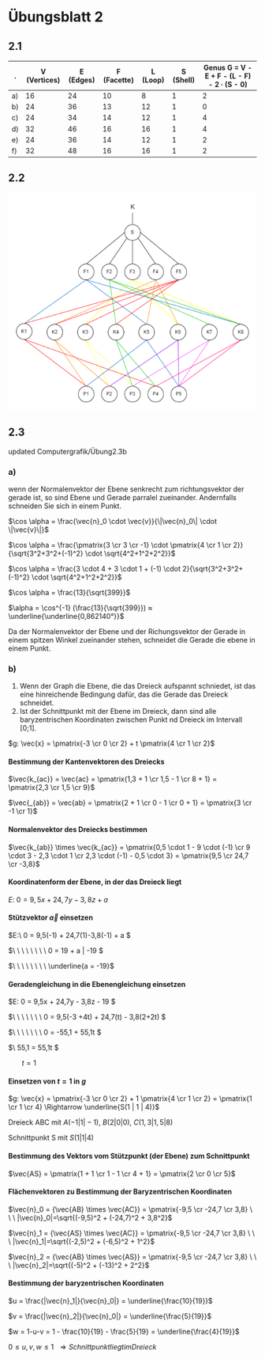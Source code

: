 # Übungsblatt 2

## 2.1

| .  | V (Vertices) | E (Edges) | F (Facette) | L (Loop) | S (Shell) | Genus G = V - E + F - (L - F) - 2 ∙ (S - 0) |
|----|--------------|-----------|-------------|----------|-----------|---------------------------------------------|
| a) | 16           | 24        | 10          | 8        | 1         | 2                                           |
| b) | 24           | 36        | 13          | 12       | 1         | 0                                           |
| c) | 24           | 34        | 14          | 12       | 1         | 4                                           |
| d) | 32           | 46        | 16          | 16       | 1         | 4                                           |
| e) | 24           | 36        | 14          | 12       | 1         | 2                                           |
| f) | 32           | 48        | 16          | 16       | 1         | 2                                           |

## 2.2

![lösung zu 2.2](./files/Übung2.2.drawio.png)

## 2.3

updated Computergrafik/Übung2.3b

### a)

wenn der Normalenvektor der Ebene senkrecht zum richtungsvektor der gerade ist, so sind Ebene und Gerade parralel zueinander. Andernfalls schneiden Sie sich in einem Punkt.

$\cos \alpha = \frac{\vec{n}_0 \cdot \vec{v}}{\|\vec{n}_0\| \cdot \|\vec{v}\|}$

$\cos \alpha = \frac{\pmatrix{3 \cr 3 \cr -1} \cdot \pmatrix{4 \cr 1 \cr 2}}{\sqrt{3^2+3^2+(-1)^2} \cdot \sqrt{4^2+1^2+2^2}}$

$\cos \alpha = \frac{3 \cdot 4 + 3 \cdot 1 + (-1) \cdot 2}{\sqrt{3^2+3^2+(-1)^2} \cdot \sqrt{4^2+1^2+2^2}}$

$\cos \alpha = \frac{13}{\sqrt{399}}$

$\alpha = \cos^{-1} (\frac{13}{\sqrt{399}}) ≈ \underline{\underline{0,862140°}}$

Da der Normalenvektor der Ebene und der Richungsvektor der Gerade in einem spitzen Winkel zueinander stehen, schneidet die Gerade die ebene in einem Punkt.

### b)

1. Wenn der Graph die Ebene, die das Dreieck aufspannt schniedet, ist das eine hinreichende Bedingung dafür, das die Gerade das Dreieck schneidet.
2. Ist der Schnittpunkt mit der Ebene im Dreieck, dann sind alle baryzentrischen Koordinaten zwischen Punkt nd Dreieck im Intervall [0;1].

$g: \vec{x} = \pmatrix{-3 \cr 0 \cr 2} + t \pmatrix{4 \cr 1 \cr 2}$

#### Bestimmung der Kantenvektoren des Dreiecks

$\vec{k_{ac}} = \vec{ac} = \pmatrix{1,3 + 1 \cr 1,5 - 1 \cr 8 + 1} = \pmatrix{2,3 \cr 1,5 \cr 9}$

$\vec{_{ab}} = \vec{ab} = \pmatrix{2 + 1 \cr 0 - 1 \cr 0 + 1} = \pmatrix{3 \cr -1 \cr 1}$

#### Normalenvektor des Dreiecks bestimmen

$\vec{k_{ab}} \times \vec{k_{ac}} = \pmatrix{0,5 \cdot 1 - 9 \cdot (-1) \cr 9 \cdot 3 - 2,3 \cdot 1 \cr 2,3 \cdot (-1) - 0,5 \cdot 3} = \pmatrix{9,5 \cr 24,7 \cr -3,8}$

#### Koordinatenform der Ebene, in der das Dreieck liegt

$E:\ 0 = 9,5x + 24,7y -3,8z + a$

#### Stützvektor $\vec{a}$ einsetzen

$E:\ 0 = 9,5(-1) + 24,7(1)-3,8(-1) + a $

$\ \ \ \ \ \ \ \ 0 = 19 + a | -19 $

$\ \ \ \ \ \ \ \ \underline{a = -19}$

#### Geradengleichung in die Ebenengleichung einsetzen

$E: 0 = 9,5x + 24,7y - 3,8z - 19 $

$\ \ \ \ \ \ \ 0 = 9,5(-3 +4t) + 24,7(t) - 3,8(2+2t) $

$\ \ \ \ \ \ \ 0 = -55,1 + 55,1t $

$\ 55,1 = 55,1t $

$\ \ \ \ \ \ \ t = 1$

#### Einsetzen von $t=1$ in $g$

$g: \vec{x} = \pmatrix{-3 \cr 0 \cr 2} + 1 \pmatrix{4 \cr 1 \cr 2} = \pmatrix{1 \cr 1 \cr 4} \Rightarrow \underline{S(1 | 1 | 4)}$

Dreieck ABC mit $A(-1|1|-1)$, $B(2|0|0)$, $C(1,3|1,5|8)$

Schnittpunkt S mit $S(1|1|4)$

#### Bestimmung des Vektors vom Stützpunkt (der Ebene) zum Schnittpunkt

$\vec{AS} = \pmatrix{1 + 1 \cr 1 - 1 \cr 4 + 1} = \pmatrix{2 \cr 0 \cr 5}$

#### Flächenvektoren zu Bestimmung der Baryzentrischen Koordinaten

$\vec{n}_0 = {\vec{AB} \times \vec{AC}} = \pmatrix{-9,5 \cr -24,7 \cr 3,8} \ \ \ |\vec{n}_0|=\sqrt{(-9,5)^2 + (-24,7)^2 + 3,8^2}$

$\vec{n}_1 = {\vec{AS} \times \vec{AC}} = \pmatrix{-9,5 \cr -24,7 \cr 3,8} \ \ \ |\vec{n}_1|=\sqrt{(-2,5)^2 + (-6,5)^2 + 1^2}$

$\vec{n}_2 = {\vec{AB} \times \vec{AS}} = \pmatrix{-9,5 \cr -24,7 \cr 3,8} \ \ \ |\vec{n}_2|=\sqrt{(-5)^2 + (-13)^2 + 2^2}$

#### Bestimmung der baryzentrischen Koordinaten

$u = \frac{|\vec{n}_1|}{\vec{n}_0|} = \underline{\frac{10}{19}}$

$v = \frac{|\vec{n}_2|}{\vec{n}_0|} = \underline{\frac{5}{19}}$

$w = 1-u-v = 1 - \frac{10}{19} - \frac{5}{19} = \underline{\frac{4}{19}}$

$0 \leq u,v,w \leq 1 \ \ \Rightarrow Schnittpunkt liegt im Dreieck$

